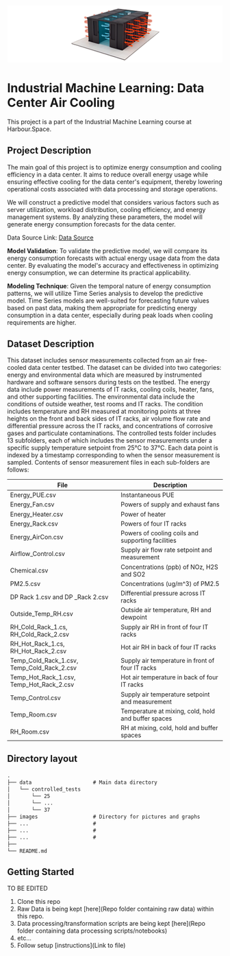 <div align="center"> <img src="images/header.png"> </div>


# Industrial Machine Learning: Data Center Air Cooling
This project is a part of the Industrial Machine Learning course at Harbour.Space.  


## Project Description
The main goal of this project is to optimize energy consumption and cooling efficiency in a data center. It aims to reduce overall energy usage while ensuring effective cooling for the data center's equipment, thereby lowering operational costs associated with data processing and storage operations.

We will construct a predictive model that considers various factors such as server utilization, workload distribution, cooling efficiency, and energy management systems. By analyzing these parameters, the model will generate energy consumption forecasts for the data center.

Data Source Link: [Data Source](https://ieee-dataport.org/open-access/data-server-energy-consumption-dataset)



**Model Validation**:
To validate the predictive model, we will compare its energy consumption forecasts with actual energy usage data from the data center. By evaluating the model's accuracy and effectiveness in optimizing energy consumption, we can determine its practical applicability.

**Modeling Technique**:
Given the temporal nature of energy consumption patterns, we will utilize Time Series analysis to develop the predictive model. Time Series models are well-suited for forecasting future values based on past data, making them appropriate for predicting energy consumption in a data center, especially during peak loads when cooling requirements are higher.


## Dataset Description
This dataset includes sensor measurements collected from an air free-cooled data center testbed. The dataset can be divided into two categories: energy and environmental data which are measured by instrumented hardware and software sensors during tests on the testbed. The energy data include power measurements of IT racks, cooling coils, heater, fans, and other supporting facilities. The environmental data include the conditions of outside weather, test rooms and IT racks. The condition includes temperature and RH measured at monitoring points at three heights on the front and back sides of IT racks, air volume flow rate and differential pressure across the IT racks, and concentrations of corrosive gases and particulate contaminations. The controlled tests folder includes 13 subfolders, each of which includes the sensor measurements under a specific supply temperature setpoint from 25°C to 37°C. Each data point is indexed by a timestamp corresponding to when the sensor measurement is sampled. Contents of sensor measurement files in each sub-folders are follows:

| File                                       | Description                                          |
|--------------------------------------------|------------------------------------------------------|
| Energy_PUE.csv                             | Instantaneous PUE                                    |
| Energy_Fan.csv                             | Powers of supply and exhaust fans                    |
| Energy_Heater.csv                          | Power of heater                                      |
| Energy_Rack.csv                            | Powers of four IT racks                              |
| Energy_AirCon.csv                          | Powers of cooling coils and supporting facilities    |
| Airflow_Control.csv                        | Supply air flow rate setpoint and measurement        |
| Chemical.csv                               | Concentrations (ppb) of NOz, H2S and SO2             |
| PM2.5.csv                                  | Concentrations (ug/m^3) of PM2.5                     |
| DP Rack 1.csv and DP _Rack 2.csv           | Differential pressure across IT racks                |
| Outside_Temp_RH.csv                        | Outside air temperature, RH and dewpoint             |
| RH_Cold_Rack_1.cs, RH_Cold_Rack_2.csv      | Supply air RH in front of four IT racks              |
| RH_Hot_Rack_1.cs, RH_Hot_Rack_2.csv        | Hot air RH in back of four IT racks                  |
| Temp_Cold_Rack_1.csv, Temp_Cold_Rack_2.csv | Supply air temperature in front of four IT racks     |
| Temp_Hot_Rack_1.csv, Temp_Hot_Rack_2.csv   | Hot air temperature in back of four IT racks         |
| Temp_Control.csv                           | Supply air temperature setpoint and measurement      |
| Temp_Room.csv                              | Temperature at mixing, cold, hold and buffer spaces  |
| RH_Room.csv                                | RH at mixing, cold, hold and buffer spaces           |



## Directory layout

    .
    ├── data                    # Main data directory
    │   └── controlled_tests     
    │       └── 25
    │       └── ...
    │       └── 37
    ├── images                  # Directory for pictures and graphs
    ├── ...                     # 
    ├── ...                     # 
    ├── ...                     # 
    ├── 
    └── README.md



## Getting Started

 TO BE EDITED

1. Clone this repo 
2. Raw Data is being kept [here](Repo folder containing raw data) within this repo.
3. Data processing/transformation scripts are being kept [here](Repo folder containing data processing scripts/notebooks)
4. etc...
5. Follow setup [instructions](Link to file)
